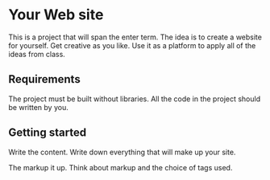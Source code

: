 # Your Web site

This is a project that will span the enter term. 
The idea is to create a website for yourself. 
Get creative as you like. Use it as a platform 
to apply all of the ideas from class. 

## Requirements

The project must be built without libraries. 
All the code in the project should be written 
by you. 

## Getting started

Write the content. Write down everything that will 
make up your site. 

The markup it up. Think about markup and the choice 
of tags used. 
